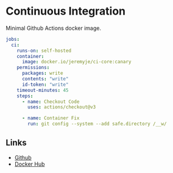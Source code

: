 # Continuous Integration

Minimal Github Actions docker image.

```yaml
jobs:
  ci:
    runs-on: self-hosted
    container:
      image: docker.io/jeremyje/ci-core:canary
    permissions:
      packages: write
      contents: "write"
      id-token: "write"
    timeout-minutes: 45
    steps:
      - name: Checkout Code
        uses: actions/checkout@v3

      - name: Container Fix
        run: git config --system --add safe.directory /__w/
```

## Links

* [Github](https://github.com/jeremyje/ci)
* [Docker Hub](https://hub.docker.com/repository/docker/jeremyje/ci-core/)
